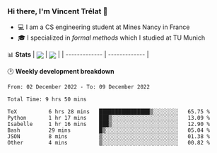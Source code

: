### Hi there, I'm Vincent Trélat 👋
 - 💻 I am a CS engineering student at Mines Nancy in France
 - 🎓 I specialized in *formal methods* which I studied at TU Munich

📊 **Stats**
| <img align="center" src="https://github-readme-stats.vercel.app/api?username=VTrelat&show_icons=true&include_all_commits=true&theme=tokyonight&hide_border=true" /> | <img align="center" src="https://github-readme-stats.vercel.app/api/top-langs/?username=VTrelat&layout=compact&theme=tokyonight&hide_border=true&exclude_repo=ElevatorSimulator" /> |
| ------------- | ------------- |

🕑 **Weekly development breakdown**
<!--START_SECTION:waka-->

```text
From: 02 December 2022 - To: 09 December 2022

Total Time: 9 hrs 50 mins

TeX          6 hrs 28 mins   ████████████████▒░░░░░░░░   65.75 %
Python       1 hr 17 mins    ███▒░░░░░░░░░░░░░░░░░░░░░   13.09 %
Isabelle     1 hr 16 mins    ███▒░░░░░░░░░░░░░░░░░░░░░   12.90 %
Bash         29 mins         █▒░░░░░░░░░░░░░░░░░░░░░░░   05.04 %
JSON         8 mins          ▒░░░░░░░░░░░░░░░░░░░░░░░░   01.38 %
Other        4 mins          ▒░░░░░░░░░░░░░░░░░░░░░░░░   00.82 %
```

<!--END_SECTION:waka-->
